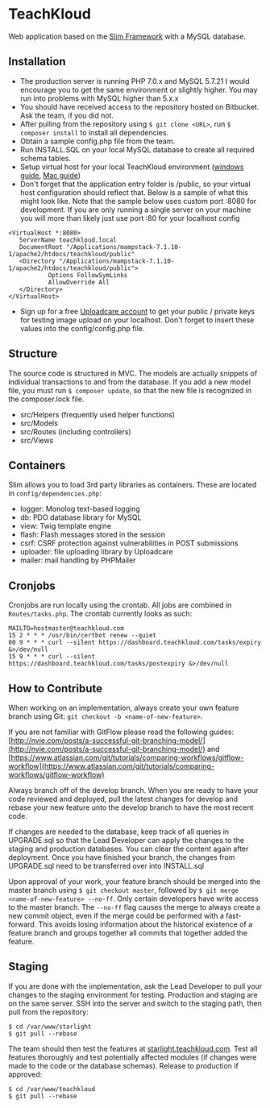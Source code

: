 # TeachKloud
Web application based on the [Slim Framework](https://www.slimframework.com/) with a MySQL database.

## Installation
* The production server is running PHP 7.0.x and MySQL 5.7.21  I would encourage you to get the same environment or slightly higher.  You may run into problems with MySQL higher than 5.x.x
* You should have received access to the repository hosted on Bitbucket. Ask the team, if you did not.
* After pulling from the repository using `$ git clone <URL>`, run `$ composer install` to install all dependencies.
* Obtain a sample config.php file from the team.
* Run INSTALL.SQL on your local MySQL database to create all required schema tables.
* Setup virtual host for your local TeachKloud environment ([windows guide](https://www.cloudways.com/blog/configure-virtual-host-on-windows-10-for-wordpress/), [Mac guide](https://davidwalsh.name/create-virtual-host))
* Don't forget that the application entry folder is /public, so your virtual host configuration should reflect that.  Below is a sample of what this might look like.  Note that the sample below uses custom port :8080 for development.  If you are only running a single server on your machine you will more than likely just use port :80 for your localhost config
```
<VirtualHost *:8080>
   ServerName teachkloud.local
   DocumentRoot "/Applications/mampstack-7.1.10-1/apache2/htdocs/teachkloud/public"
   <Directory "/Applications/mampstack-7.1.10-1/apache2/htdocs/teachkloud/public">
           Options FollowSymLinks
           AllowOverride All
   </Directory>
</VirtualHost>
```
* Sign up for a free [Uploadcare account](https://uploadcare.com) to get your public / private keys for testing image upload on your localhost.  Don't forget to insert these values into the config/config.php file.

## Structure
The source code is structured in MVC. The models are actually snippets of individual transactions to and from the database. If you add a new model file, you must run `$ composer update`, so that the new file is recognized in the composer.lock file.

* src/Helpers (frequently used helper functions)
* src/Models
* src/Routes (including controllers)
* src/Views

## Containers
Slim allows you to load 3rd party libraries as containers. These are located in `config/dependencies.php`:

* logger: Monolog text-based logging
* db: PDO database library for MySQL
* view: Twig template engine
* flash: Flash messages stored in the session
* csrf: CSRF protection against vulnerabilities in POST submissions
* uploader: file uploading library by Uploadcare
* mailer: mail handling by PHPMailer

## Cronjobs
Cronjobs are run locally using the crontab. All jobs are combined in `Routes/tasks.php`. The crontab currently looks as such:

```
MAILTO=hostmaster@teachkloud.com
15 2 * * * /usr/bin/certbot renew --quiet
00 9 * * * curl --silent https://dashboard.teachkloud.com/tasks/expiry &>/dev/null
15 9 * * * curl --silent https://dashboard.teachkloud.com/tasks/postexpiry &>/dev/null
```

## How to Contribute
When working on an implementation, always create your own feature branch using Git: `git checkout -b <name-of-new-feature>`.

If you are not familiar with GitFlow 
please read the following guides: [http://nvie.com/posts/a-successful-git-branching-model/](http://nvie.com/posts/a-successful-git-branching-model/) and [https://www.atlassian.com/git/tutorials/comparing-workflows/gitflow-workflow](https://www.atlassian.com/git/tutorials/comparing-workflows/gitflow-workflow)

Always branch off of the develop branch.  When you are ready to have your code reviewed and deployed, pull the latest changes for develop and rebase your new feature unto the develop branch to have the most recent code.

If changes are needed to the database, keep track of all queries in UPGRADE.sql so that the Lead Developer can apply the changes to the staging and production databases. You can clear the content again after deployment. Once you have finished your branch, the changes from UPGRADE.sql need to be transferred over into INSTALL.sql

Upon approval of your work, your feature branch should be merged into the master branch using `$ git checkout master`, followed by `$ git merge <name-of-new-feature> --no-ff`. Only certain developers have write access to the master branch. The `--no-ff` flag causes the merge to always create a new commit object, even if the merge could be performed with a fast-forward. This avoids losing information about the historical existence of a feature branch and groups together all commits that together added the feature.



## Staging
If you are done with the implementation, ask the Lead Developer to pull your changes to the staging environment for testing. Production and staging are on the same server. SSH into the server and switch to the staging path, then pull from the repository:

```
$ cd /var/www/starlight
$ git pull --rebase
```

The team should then test the features at [starlight.teachkloud.com](https://starlight.teachkloud.com/). Test all features thoroughly and test potentially affected modules (if changes were made to the code or the database schemas). Release to production if approved:

```
$ cd /var/www/teachkloud
$ git pull --rebase
```